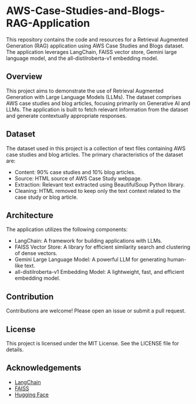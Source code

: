 # AWS-Case-Studies-and-Blogs-RAG-Application

This repository contains the code and resources for a Retrieval Augmented Generation (RAG) application using AWS Case Studies and Blogs dataset. The application leverages LangChain, FAISS vector store, Gemini large language model, and the all-distilroberta-v1 embedding model.

## Overview
This project aims to demonstrate the use of Retrieval Augmented Generation with Large Language Models (LLMs). The dataset comprises AWS case studies and blog articles, focusing primarily on Generative AI and LLMs. The application is built to fetch relevant information from the dataset and generate contextually appropriate responses.

## Dataset
The dataset used in this project is a collection of text files containing AWS case studies and blog articles. The primary characteristics of the dataset are:

- Content: 90% case studies and 10% blog articles.
- Source: HTML source of AWS Case Study webpage.
- Extraction: Relevant text extracted using BeautifulSoup Python library.
- Cleaning: HTML removed to keep only the text context related to the case study or blog article.

## Architecture
The application utilizes the following components:

- LangChain: A framework for building applications with LLMs.
- FAISS Vector Store: A library for efficient similarity search and clustering of dense vectors.
- Gemini Large Language Model: A powerful LLM for generating human-like text.
- all-distilroberta-v1 Embedding Model: A lightweight, fast, and efficient embedding model.

## Contribution
Contributions are welcome! Please open an issue or submit a pull request.

## License
This project is licensed under the MIT License. See the LICENSE file for details.

## Acknowledgements
- [LangChain](https://www.langchain.com/)
- [FAISS](https://faiss.ai/index.html)
- [Hugging Face](https://huggingface.co/)
